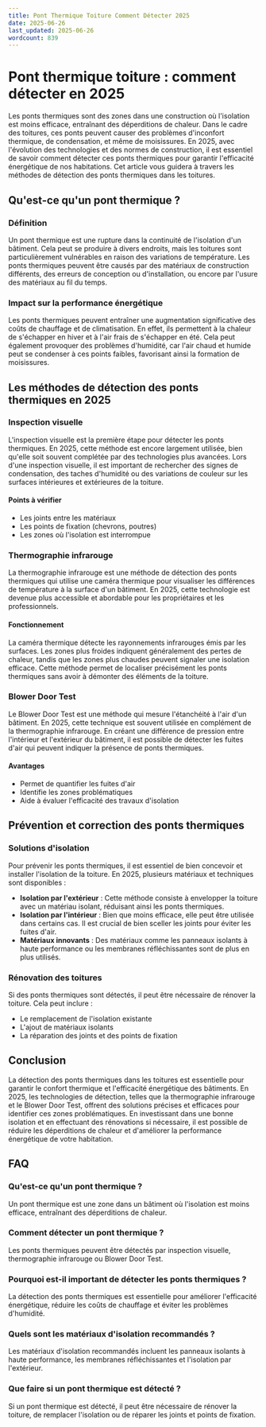 ```yaml
---
title: Pont Thermique Toiture Comment Détecter 2025
date: 2025-06-26
last_updated: 2025-06-26
wordcount: 839
---
```


# Pont thermique toiture : comment détecter en 2025

Les ponts thermiques sont des zones dans une construction où l'isolation est moins efficace, entraînant des déperditions de chaleur. Dans le cadre des toitures, ces ponts peuvent causer des problèmes d'inconfort thermique, de condensation, et même de moisissures. En 2025, avec l'évolution des technologies et des normes de construction, il est essentiel de savoir comment détecter ces ponts thermiques pour garantir l'efficacité énergétique de nos habitations. Cet article vous guidera à travers les méthodes de détection des ponts thermiques dans les toitures.

## Qu'est-ce qu'un pont thermique ?

### Définition

Un pont thermique est une rupture dans la continuité de l'isolation d'un bâtiment. Cela peut se produire à divers endroits, mais les toitures sont particulièrement vulnérables en raison des variations de température. Les ponts thermiques peuvent être causés par des matériaux de construction différents, des erreurs de conception ou d'installation, ou encore par l'usure des matériaux au fil du temps.

### Impact sur la performance énergétique

Les ponts thermiques peuvent entraîner une augmentation significative des coûts de chauffage et de climatisation. En effet, ils permettent à la chaleur de s'échapper en hiver et à l'air frais de s'échapper en été. Cela peut également provoquer des problèmes d'humidité, car l'air chaud et humide peut se condenser à ces points faibles, favorisant ainsi la formation de moisissures.

## Les méthodes de détection des ponts thermiques en 2025

### Inspection visuelle

L'inspection visuelle est la première étape pour détecter les ponts thermiques. En 2025, cette méthode est encore largement utilisée, bien qu'elle soit souvent complétée par des technologies plus avancées. Lors d'une inspection visuelle, il est important de rechercher des signes de condensation, des taches d'humidité ou des variations de couleur sur les surfaces intérieures et extérieures de la toiture.

#### Points à vérifier

- Les joints entre les matériaux
- Les points de fixation (chevrons, poutres)
- Les zones où l'isolation est interrompue

### Thermographie infrarouge

La thermographie infrarouge est une méthode de détection des ponts thermiques qui utilise une caméra thermique pour visualiser les différences de température à la surface d'un bâtiment. En 2025, cette technologie est devenue plus accessible et abordable pour les propriétaires et les professionnels.

#### Fonctionnement

La caméra thermique détecte les rayonnements infrarouges émis par les surfaces. Les zones plus froides indiquent généralement des pertes de chaleur, tandis que les zones plus chaudes peuvent signaler une isolation efficace. Cette méthode permet de localiser précisément les ponts thermiques sans avoir à démonter des éléments de la toiture.

### Blower Door Test

Le Blower Door Test est une méthode qui mesure l'étanchéité à l'air d'un bâtiment. En 2025, cette technique est souvent utilisée en complément de la thermographie infrarouge. En créant une différence de pression entre l'intérieur et l'extérieur du bâtiment, il est possible de détecter les fuites d'air qui peuvent indiquer la présence de ponts thermiques.

#### Avantages

- Permet de quantifier les fuites d'air
- Identifie les zones problématiques
- Aide à évaluer l'efficacité des travaux d'isolation

## Prévention et correction des ponts thermiques

### Solutions d'isolation

Pour prévenir les ponts thermiques, il est essentiel de bien concevoir et installer l'isolation de la toiture. En 2025, plusieurs matériaux et techniques sont disponibles :

- **Isolation par l'extérieur** : Cette méthode consiste à envelopper la toiture avec un matériau isolant, réduisant ainsi les ponts thermiques.
- **Isolation par l'intérieur** : Bien que moins efficace, elle peut être utilisée dans certains cas. Il est crucial de bien sceller les joints pour éviter les fuites d'air.
- **Matériaux innovants** : Des matériaux comme les panneaux isolants à haute performance ou les membranes réfléchissantes sont de plus en plus utilisés.

### Rénovation des toitures

Si des ponts thermiques sont détectés, il peut être nécessaire de rénover la toiture. Cela peut inclure :

- Le remplacement de l'isolation existante
- L'ajout de matériaux isolants
- La réparation des joints et des points de fixation

## Conclusion

La détection des ponts thermiques dans les toitures est essentielle pour garantir le confort thermique et l'efficacité énergétique des bâtiments. En 2025, les technologies de détection, telles que la thermographie infrarouge et le Blower Door Test, offrent des solutions précises et efficaces pour identifier ces zones problématiques. En investissant dans une bonne isolation et en effectuant des rénovations si nécessaire, il est possible de réduire les déperditions de chaleur et d'améliorer la performance énergétique de votre habitation.

## FAQ

### Qu'est-ce qu'un pont thermique ?

Un pont thermique est une zone dans un bâtiment où l'isolation est moins efficace, entraînant des déperditions de chaleur.

### Comment détecter un pont thermique ?

Les ponts thermiques peuvent être détectés par inspection visuelle, thermographie infrarouge ou Blower Door Test.

### Pourquoi est-il important de détecter les ponts thermiques ?

La détection des ponts thermiques est essentielle pour améliorer l'efficacité énergétique, réduire les coûts de chauffage et éviter les problèmes d'humidité.

### Quels sont les matériaux d'isolation recommandés ?

Les matériaux d'isolation recommandés incluent les panneaux isolants à haute performance, les membranes réfléchissantes et l'isolation par l'extérieur.

### Que faire si un pont thermique est détecté ?

Si un pont thermique est détecté, il peut être nécessaire de rénover la toiture, de remplacer l'isolation ou de réparer les joints et points de fixation.